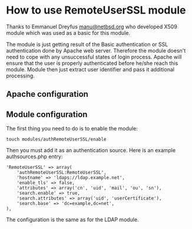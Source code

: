How to use RemoteUserSSL module
===============================

Thanks to Emmanuel Dreyfus <manu@netbsd.org> who developed X509 module which
was used as a basic for this module.

The module is just getting result of the Basic authentication or SSL
authentication done by Apache web server. Therefore the module doesn't need to
cope with any unsuccessful states of login process. Apache will ensure that
the user is properly authenticated before he/she reach this module. Module
then just extract user identifier and pass it additional processing.

Apache configuration
--------------------



Module configuration
--------------------

The first thing you need to do is to enable the module:

    touch modules/authRemoteUserSSL/enable

Then you must add it as an authentication source. Here is an
example authsources.php entry:

    'RemoteUserSSL' => array(
        'authRemoteUserSSL:RemoteUserSSL',
        'hostname' => 'ldaps://ldap.example.net',
        'enable_tls' => false,
        'attributes' => array('cn', 'uid', 'mail', 'ou', 'sn'),
        'search.enable' => true,
        'search.attributes' => array('uid', 'userCertificate'),
        'search.base' => 'dc=example,dc=net',
    ),

The configuration is the same as for the LDAP module.
